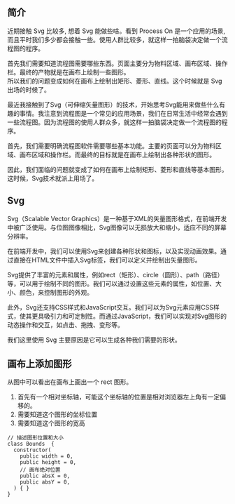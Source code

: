 ## 简介

近期接触 Svg 比较多, 想着 Svg 能做些啥。看到 Process On 是一个应用的场景, 而且平时我们多少都会接触一些。使用人群比较多，就这样一拍脑袋决定做一个流程图的程序。

首先我们需要知道流程图需要哪些东西。页面主要分为物料区域、画布区域、操作栏。最终的产物就是在画布上绘制一些图形。  
所以我们的问题变成如何在画布上绘制出矩形、菱形、直线。这个时候就是 Svg 出场的时候了。


最近我接触到了Svg（可伸缩矢量图形）的技术，开始思考Svg能用来做些什么有趣的事情。我注意到流程图是一个常见的应用场景，我们在日常生活中经常会遇到一些流程图。因为流程图的使用人群众多，就这样一拍脑袋决定做一个流程图的程序。

首先，我们需要明确流程图软件需要哪些基本功能。主要的页面可以分为物料区域、画布区域和操作栏。而最终的目标就是在画布上绘制出各种形状的图形。

因此，我们面临的问题就变成了如何在画布上绘制矩形、菱形和直线等基本图形。这时候，Svg技术就派上用场了。

## Svg 

Svg（Scalable Vector Graphics）是一种基于XML的矢量图形格式，在前端开发中被广泛使用。与位图图像相比，Svg图像可以无损放大和缩小，适应不同的屏幕分辨率。

在前端开发中，我们可以使用Svg来创建各种形状和图标，以及实现动画效果。通过直接在HTML文件中插入Svg标签，我们可以定义并绘制出矢量图形。

Svg提供了丰富的元素和属性，例如rect（矩形）、circle（圆形）、path（路径）等，可以用于绘制不同的图形。我们可以通过设置这些元素的属性，如位置、大小、颜色，来控制图形的外观。

此外，Svg还支持CSS样式和JavaScript交互。我们可以为Svg元素应用CSS样式，使其更具吸引力和可定制性。而通过JavaScript，我们可以实现对Svg图形的动态操作和交互，如点击、拖拽、变形等。

我们这里使用 Svg 主要原因是它可以生成各种我们需要的形状。

## 画布上添加图形

从图中可以看出在画布上画出一个 rect 图形。
1. 首先有一个相对坐标轴，可能这个坐标轴的位置是相对浏览器左上角有一定偏移的。
2. 需要知道这个图形的坐标位置
3. 需要知道这个图形的宽高

```TS
// 描述图形位置和大小
class Bounds  {
  constructor(
    public width = 0,
    public height = 0,
    // 画布绝对位置
    public absX = 0,
    public absY = 0,
  ) { }
}
```